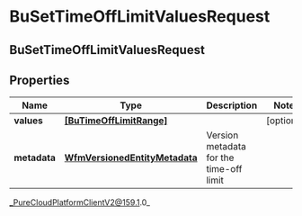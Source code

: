 # BuSetTimeOffLimitValuesRequest

## BuSetTimeOffLimitValuesRequest

## Properties

|Name | Type | Description | Notes|
|------------ | ------------- | ------------- | -------------|
| **values** | [**[BuTimeOffLimitRange]**](BuTimeOffLimitRange) |  | [optional] |
| **metadata** | [**WfmVersionedEntityMetadata**](WfmVersionedEntityMetadata) | Version metadata for the time-off limit | |



_PureCloudPlatformClientV2@159.1.0_

